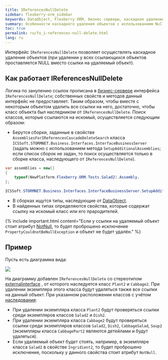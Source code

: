 ```yaml
---
title: IReferencesNullDelete
sidebar: flexberry-orm_sidebar
keywords: DataObject, Flexberry ORM, бизнес серверы, каскадное удаление объектов
summary: Особенности каскадного удаления объектов c использованием Null
toc: true
permalink: ru/fo_i-references-null-delete.html
lang: ru
---
```


Интерфейс `IReferencesNullDelete` позволяет осуществлять каскадное удаление объектов (при удалении у всех ссылающихся объектов проставляется NULL вместо ссылки на удаляемый объект).

## Как работает IReferencesNullDelete

Логика по занулению ссылок прописана в [бизнес-сервере](fo_business-server.html) интерфейса `IReferencesNullDelete`; собственных свойств и методов данный интерфейс не предоставляет. Таким образом, чтобы вместе с некоторым объектом удалить все ссылки на него, достаточно, чтобы класс объекта был наследником от `IReferencesNullDelete`.
Поиск классов, которые ссылаются на искомый, осуществляется следующим образом:

* Берутся сборки, заданные в свойстве `AssembliesForIReferencesCascadeDeleteSearch` класса `ICSSoft.STORMNET.Business.Interfaces.InterfaceBusinessServer` (задать можно с использованием метода `SetupAdditionalAssemblies`; если список сборок не задан, то поиск осуществляется только в сборке класса, наследующего от `IReferencesNullDelete`).

```csharp
var assemblies = new[]
{
    typeof(NewPlatform.Flexberry.ORM.Tests.Salad2).Assembly,
};

ICSSoft.STORMNET.Business.Interfaces.InterfaceBusinessServer.SetupAdditionalAssemblies(assemblies);
```

* В сборках ищутся типы, наследующие от [DataObject](fo_data-object.html).
* В найденных типах определяются свойства, которые содержат ссылку на искомый класс или его прародителей. 

{% include important.html content="Если у ссылки на удаляемый объект стоит атрибут [NotNull](fo_attributes-class-data.html), то будет проброшено исключение `PropertyCouldnotBeNullException` и объект не будет удалён." %}

## Пример

Пусть есть диаграмма вида:

![](/images/pages/products/flexberry-orm/business-servers/i-references-null-delete.png)

На диаграмму добавлен `IReferencesNullDelete` со стереотипом [externalinterface](fd_external-interface.html) , от которого наследуется класс `Plant2` и `Cabbage2`. При удалении экземпляра этого класса будут удаляться также все ссылки на данный объект.
При указанном расположении классов с учётом [наследования](fd_interfaces.html):
* При удалении экземпляра класса `Plant2` будут проверяться ссылки среди экземпляров классов `Salad2` и `Dish2`.
* При удалении экземпляра класса `Cabbage2` будут проверяться ссылки среди экземпляров классов `Salad2`, `Dish2`, `CabbageSalad`, `Soup2` (экземпляры класса `CabbagePart2` являются детейлами и будут удаляться).
* Если удаляемый объект будет стоять, например, в экземпляре класса `Salad2` в свойстве `Ingridient2`, то будет проброшено исключение, поскольку у данного свойства стоит атрибут `NotNull`.
